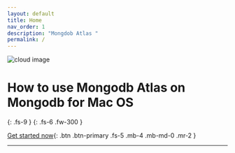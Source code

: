 ```yaml
---
layout: default
title: Home
nav_order: 1
description: "Mongdob Atlas "
permalink: /
---
```


![cloud image](https://media.istockphoto.com/photos/cloud-computing-and-network-security-technology-concept-picture-id846400236?k=6&m=846400236&s=612x612&w=0&h=GxYt_G5mJN0hCrAmaRuDQo7Z3O0c7DOVt5fsD_SkdeQ=)
# **How to use Mongodb Atlas on Mongodb for Mac OS**
{: .fs-9 }
{: .fs-6 .fw-300 }

[Get started now](docs/intro.md){: .btn .btn-primary .fs-5 .mb-4 .mb-md-0 .mr-2 }

---


